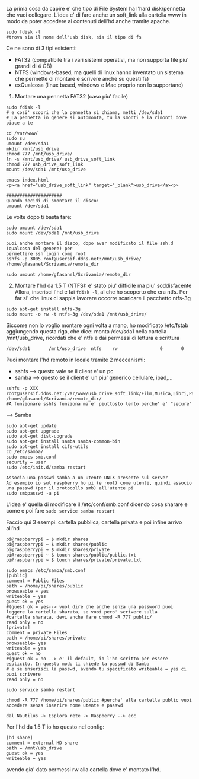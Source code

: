 La prima cosa da capire e' che tipo di File System ha l'hard disk/pennetta che vuoi collegare.
L'idea e' di fare anche un soft_link alla cartella www in modo da poter accedere ai contenuti dell'hd anche tramite
apache.

```
sudo fdisk -l
#trova sia il nome dell'usb disk, sia il tipo di fs
```
Ce ne sono di 3 tipi esistenti: 
* FAT32 (compatibile tra i vari sistemi operativi, ma non supporta file piu' grandi di 4 GB)
* NTFS (windows-based, ma quelli di linux hanno inventato un sistema che permette di montare e scrivere anche su questi fs)
* exQualcosa (linux based, windows e Mac proprio non lo supportano)


1) Montare una pennetta FAT32 (caso piu' facile)
```
sudo fdisk -l
# e cosi' scopri che la pennetta si chiama, metti /dev/sda1
# La pennetta in genere si automonta, tu la smonti e la rimonti dove piace a te

cd /var/www/
sudo su
umount /dev/sda1
mkdir /mnt/usb_drive
chmod 777 /mnt/usb_drive/
ln -s /mnt/usb_drive/ usb_drive_soft_link
chmod 777 usb_drive_soft_link
mount /dev/sda1 /mnt/usb_drive

emacs index.html
<p><a href="usb_drive_soft_link" target="_blank">usb_drive</a><p>

#####################
Quando decidi di smontare il disco:
umount /dev/sda1
```

Le volte dopo ti basta fare:
```
sudo umount /dev/sda1
sudo mount /dev/sda1 /mnt/usb_drive

puoi anche montare il disco, dopo aver modificato il file ssh.d (qualcosa del genere) per
permettere ssh login come root
sshfs -p 3005 root@usersif.ddns.net:/mnt/usb_drive/ /home/gfasanel/Scrivania/remote_dir

sudo umount /home/gfasanel/Scrivania/remote_dir
```

2) Montare l'hd da 1.5 T (NTFS): e' stato piu' difficile ma piu' soddisfacente
Allora, inserisci l'hd e fai `fdisk -l`, al che ho scoperto che era  ntfs. Per far si' che linux ci sappia lavorare
occorre scaricare il pacchetto ntfs-3g

```
sudo apt-get install ntfs-3g
sudo mount -o rw -t ntfs-3g /dev/sda1 /mnt/usb_drive/
```
Siccome non lo voglio montare ogni volta a mano, ho modificato /etc/fstab aggiungendo questa riga, che dice:
monta /dev/sda1 nella cartella /mnt/usb_drive, ricordati che e' ntfs e dai permessi di lettura e scrittura
```
/dev/sda1      	/mnt/usb_drive 	ntfs   	rw             	  0    	  0
```

Puoi montare l'hd remoto in locale tramite 2 meccanismi:
* sshfs --> questo vale se il client e' un pc
* samba --> questo se il client e' un piu' generico cellulare, ipad,...

```
sshfs -p XXX root@usersif.ddns.net:/var/www/usb_drive_soft_link/Film,Musica,Libri,Partiture/ /home/gfasanel/Scrivania/remote_dir/
#A funzionare sshfs funziona ma e' piuttosto lento perche' e' "secure"
```

--> Samba

```
sudo apt-get update
sudo apt-get upgrade
sudo apt-get dist-upgrade
sudo apt-get install samba samba-common-bin
sudo apt-get install cifs-utils
cd /etc/samba/
sudo emacs smb.conf
security = user
sudo /etc/init.d/samba restart

Associa una passwd samba a un utente UNIX presente sul server
Ad esempio io sul raspberry ho pi (e root) come utenti, quindi associo una passwd (per il protocollo smb) all'utente pi 
sudo smbpasswd -a pi
```

L'idea e' quella di modificare il /etc/conf/smb.conf dicendo cosa sharare e come e poi fare `sudo service samba restart`


Faccio qui 3 esempi: cartella pubblica, cartella privata e poi infine arrivo all'hd

```
pi@raspberrypi ~ $ mkdir shares
pi@raspberrypi ~ $ mkdir shares/public
pi@raspberrypi ~ $ mkdir shares/private
pi@raspberrypi ~ $ touch shares/public/public.txt
pi@raspberrypi ~ $ touch shares/private/private.txt

sudo emacs /etc/samba/smb.conf
[public]
comment = Public Files
path = /home/pi/shares/public
browseable = yes
writeable = yes
guest ok = yes 
#(guest ok = yes--> vuol dire che anche senza una password puoi leggere la cartella sharata, se vuoi pero' scrivere sulla
#cartella sharata, devi anche fare chmod -R 777 public/
read only = no
[private]
comment = private Files
path = /home/pi/shares/private
browseable= yes
writeable = yes
guest ok = no
#(guest ok = no --> e' il default, io l'ho scritto per essere esplicito. In questo modo ti chiede la passwd di Samba
# e se inserisci la passwd, avendo tu specificato writeable = yes ci puoi scrivere
read only = no

sudo service samba restart

chmod -R 777 /home/pi/shares/public #perche' alla cartella public vuoi accedere senza inserire nome utente e passwd

dal Nautilus -> Esplora rete -> Raspberry --> ecc
```

Per l'hd da 1.5 T io ho questo nel config:
```
[hd share]
comment = external HD share
path = /mnt/usb_drive
guest ok = yes
writeable = yes
```
avendo gia' dato permessi rw alla cartella dove e' montato l'hd.
